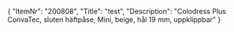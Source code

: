 {
  "ItemNr": "200808",
  "Title": "test",
  "Description": "Colodress Plus ConvaTec, sluten häftpåse, Mini, beige, hål 19 mm, uppklippbar"
}